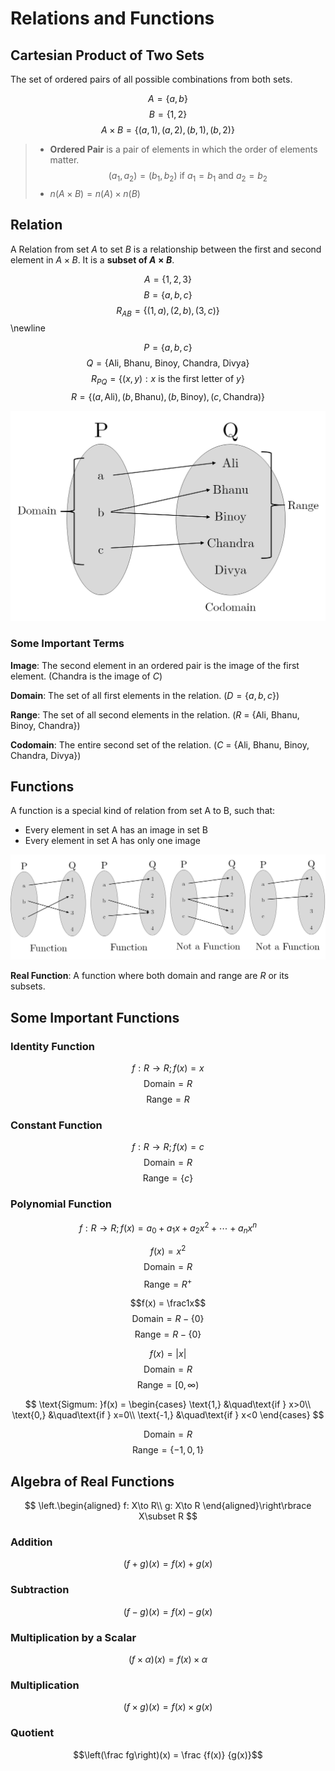 # **Relations and Functions**

## Cartesian Product of Two Sets

The set of ordered pairs of all possible combinations from both sets.

$$A = \{a, b\}$$
$$B = \{1, 2\}$$
$$A\times B=\{(a, 1), (a, 2), (b, 1), (b, 2)\}$$

> - **Ordered Pair** is a pair of elements in which the order of elements matter.
>   $$(a_1, a_2)=(b_1, b_2) \text{ if } a_1 = b_1 \text{ and } a_2=b_2$$
> - $n(A\times B) = n(A) \times n(B)$

## Relation

A Relation from set $A$ to set $B$ is a relationship between the first and second element in $A\times B$. It is a **subset of $A\times B$**.

$$A = \{1, 2, 3\}$$
$$B = \{a, b, c\}$$
$$R_{AB} = \{(1, a), (2, b), (3, c)\}$$
\newline

$$P = \{a, b, c\}$$
$$Q = \{\text{Ali, Bhanu, Binoy, Chandra, Divya}\}$$
$$R_{PQ} = \{(x, y):x\text{ is the first letter of } y\}$$
$$R = \{(a, \text{Ali}), (b, \text{Bhanu}), (b, \text{Binoy}), (c, \text{Chandra})\}$$

![Visual Representation of a Relation](/images/2022-05-27-11-45-07.png)

### Some Important Terms

**Image**: The second element in an ordered pair is the image of the first element. (Chandra is the image of $C$)

**Domain**: The set of all first elements in the relation. ($D = \{a, b, c\}$)

**Range**: The set of all second elements in the relation. ($R$ = \{Ali, Bhanu, Binoy, Chandra\})

**Codomain**: The entire second set of the relation. ($C$ = \{Ali, Bhanu, Binoy, Chandra, Divya\})

## Functions

A function is a special kind of relation from set A to B, such that:

- Every element in set A has an image in set B
- Every element in set A has only one image

![Some Examples of Functions](/images/2022-05-27-12-06-55.png)

**Real Function**: A function where both domain and range are $R$ or its subsets.

## Some Important Functions

### Identity Function

$$f: R\to R; f(x)=x$$
$$\text{Domain} = R$$
$$\text{Range} = R$$

### Constant Function

$$f: R\to R; f(x)=c$$
$$\text{Domain} = R$$
$$\text{Range} = \{c\}$$

### Polynomial Function

$$f: R\to R; f(x)=a_0+a_1x+a_2x^2+\cdots+a_nx^n$$

$$f(x) = x^2$$
$$\text{Domain} = R$$
$$\text{Range} = R^+$$

$$f(x) = \frac1x$$
$$\text{Domain} = R - \{0\}$$
$$\text{Range} = R - \{0\}$$

$$f(x) = |x|$$
$$\text{Domain} = R$$
$$\text{Range} = [0, \infty)$$

$$
\text{Sigmum: }f(x) =
     \begin{cases}
       \text{1,} &\quad\text{if } x>0\\
       \text{0,} &\quad\text{if } x=0\\
       \text{-1,} &\quad\text{if } x<0
     \end{cases}
$$

$$\text{Domain} = R$$
$$\text{Range} = \{-1, 0, 1\}$$

## Algebra of Real Functions

$$
\left.\begin{aligned}
f: X\to R\\
g: X\to R
\end{aligned}\right\rbrace X\subset R
$$

### Addition

$$(f+g)(x) = f(x)+g(x)$$

### Subtraction

$$(f-g)(x) = f(x)-g(x)$$

### Multiplication by a Scalar

$$(f\times \alpha)(x) = f(x)\times \alpha$$

### Multiplication

$$(f\times g)(x) = f(x)\times g(x)$$

### Quotient

$$\left(\frac fg\right)(x) = \frac {f(x)} {g(x)}$$
